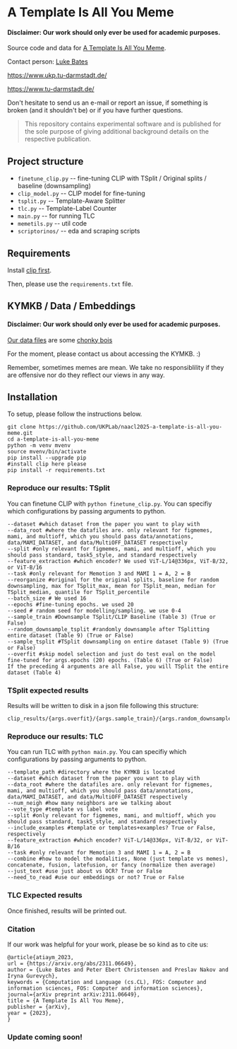 # A Template Is All You Meme
#### Disclaimer: Our work should only ever be used for academic purposes.
Source code and data for [A Template Is All You Meme](https://arxiv.org/abs/2311.06649).

Contact person: [Luke Bates](luke.bates@tu-darmstadt.de)

https://www.ukp.tu-darmstadt.de/

https://www.tu-darmstadt.de/


Don't hesitate to send us an e-mail or report an issue, if something is broken (and it shouldn't be) or if you have further questions.

> This repository contains experimental software and is published for the sole purpose of giving additional background details on the respective publication.

## Project structure
* `finetune_clip.py` -- fine-tuning CLIP with TSplit / Original splits / baseline (downsampling)
* `clip_model.py` -- CLIP model for fine-tuning
* `tsplit.py` -- Template-Aware Splitter
* `tlc.py` -- Template-Label Counter
* `main.py` -- for running TLC
* `memetils.py` -- util code
* `scriptorinos/` -- eda and scraping scripts

## Requirements
Install [clip first](https://github.com/openai/CLIP).

Then, please use the `requirements.txt` file. 

## KYMKB / Data / Embeddings
#### Disclaimer: Our work should only ever be used for academic purposes.
[Our data files](https://knowyourmeme.com/memes/chonk-oh-lawd-he-comin) are some [chonky bois](https://knowyourmeme.com/memes/big-chungus)

For the moment, please contact us about accessing the KYMKB. :)

Remember, sometimes memes are mean. We take no responsiblility if they are offensive nor do they reflect our views in any way.

## Installation
To setup, please follow the instructions below.
```
git clone https://github.com/UKPLab/naacl2025-a-template-is-all-you-meme.git
cd a-template-is-all-you-meme
python -m venv mvenv
source mvenv/bin/activate
pip install --upgrade pip
#install clip here please
pip install -r requirements.txt
```
### Reproduce our results: TSplit
You can finetune CLIP with `python finetune_clip.py`. You can specifiy which configurations by passing arguments to python.
```
--dataset #which dataset from the paper you want to play with
--data_root #where the datafiles are. only relevant for figmemes, mami, and multioff, which you should pass data/annotations, data/MAMI_DATASET, and data/MultiOFF_DATASET respectively
--split #only relevant for figmemes, mami, and multioff, which you should pass standard, task5_style, and standard respectively
--feature_extraction #which encoder? We used ViT-L/14@336px, ViT-B/32, or ViT-B/16
--task #only relevant for Memotion 3 and MAMI 1 = A, 2 = B
--reorganize #original for the original splits, baseline for random downsampling, max for TSplit_max, mean for TSplit_mean, median for TSplit_median, quantile for TSplit_percentile
--batch_size # We used 16
--epochs #fine-tuning epochs. we used 20
--seed # random seed for modelling/sampling. we use 0-4
--sample_train #Downsample TSplit/CLIP Baseline (Table 3) (True or False)
--random_downsample_tsplit #randomly downsample after TSplitting entire dataset (Table 9) (True or False)
--sample_tsplit #TSplit downsampling on entire dataset (Table 9) (True or False)
--overfit #skip model selection and just do test eval on the model fine-tuned for args.epochs (20) epochs. (Table 6) (True or False)
If the preceding 4 arguments are all False, you will TSplit the entire dataset (Table 4)
```
### TSplit expected results
Results will be written to disk in a json file following this structure:
```
clip_results/{args.overfit}/{args.sample_train}/{args.random_downsample_tsplit}/{args.sample_tsplit}/{args.dataset}/{args.reorganize}/{args.feature}/{args.task}/{args.seed}/
```
### Reproduce our results: TLC

You can run TLC with `python main.py`. You can specifiy which configurations by passing arguments to python.
```
--template_path #directory where the KYMKB is located
--dataset #which dataset from the paper you want to play with
--data_root #where the datafiles are. only relevant for figmemes, mami, and multioff, which you should pass data/annotations, data/MAMI_DATASET, and data/MultiOFF_DATASET respectively
--num_neigh #how many neighbors are we talking about
--vote_type #template vs label vote
--split #only relevant for figmemes, mami, and multioff, which you should pass standard, task5_style, and standard respectively
--include_examples #template or templates+examples? True or False, respectively
--feature_extraction #which encoder? ViT-L/14@336px, ViT-B/32, or ViT-B/16
--task #only relevant for Memotion 3 and MAMI 1 = A, 2 = B
--combine #how to model the modalities, None (just template vs memes), concatenate, fusion, latefusion, or fancy (normalize then average)
--just_text #use just about vs OCR? True or False
--need_to_read #use our embeddings or not? True or False
```


### TLC Expected results
Once finished, results will be printed out.

### Citation
If our work was helpful for your work, please be so kind as to cite us:
```
@article{atiaym_2023,
url = {https://arxiv.org/abs/2311.06649},
author = {Luke Bates and Peter Ebert Christensen and Preslav Nakov and Iryna Gurevych},
keywords = {Computation and Language (cs.CL), FOS: Computer and information sciences, FOS: Computer and information sciences},
journal={arXiv preprint arXiv:2311.06649},
title = {A Template Is All You Meme},
publisher = {arXiv},
year = {2023},
}
```

### Update coming soon!
